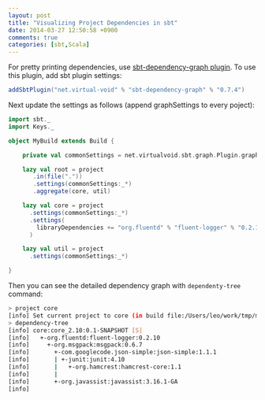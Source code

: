 ```yaml
---
layout: post
title: "Visualizing Project Dependencies in sbt"
date: 2014-03-27 12:50:58 +0900
comments: true
categories: [sbt,Scala]
---
```


For pretty printing dependencies, use [sbt-dependency-graph plugin](https://github.com/jrudolph/sbt-dependency-graph). To use this plugin, add sbt plugin settings:
``` scala build/plugins.sbt
addSbtPlugin("net.virtual-void" % "sbt-dependency-graph" % "0.7.4")
```

Next update the settings as follows (append graphSettings to every poject):
``` scala project/Build.scala
import sbt._
import Keys._

object MyBuild extends Build {

    private val commonSettings = net.virtualvoid.sbt.graph.Plugin.graphSettings

    lazy val root = project
       .in(file("."))
       .settings(commonSettings:_*)
       .aggregate(core, util)

    lazy val core = project
      .settings(commonSettings:_*)
      .settings(
        libraryDependencies += "org.fluentd" % "fluent-logger" % "0.2.10"
      )

    lazy val util = project
      .settings(commonSettings:_*)

}
```

Then you can see the detailed dependency graph with `dependenty-tree` command:
``` sh
> project core
[info] Set current project to core (in build file:/Users/leo/work/tmp/mproj/)
> dependency-tree
[info] core:core_2.10:0.1-SNAPSHOT [S]
[info]   +-org.fluentd:fluent-logger:0.2.10
[info]     +-org.msgpack:msgpack:0.6.7
[info]       +-com.googlecode.json-simple:json-simple:1.1.1
[info]       | +-junit:junit:4.10
[info]       |   +-org.hamcrest:hamcrest-core:1.1
[info]       |
[info]       +-org.javassist:javassist:3.16.1-GA
[info]
```

